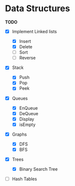 # Data Structures

**TODO**

- [x] Implement Linked lists
  - [x] Insert
  - [x] Delete
  - [ ] Sort
  - [ ] Reverse

- [x] Stack
  - [x] Push
  - [x] Pop
  - [x] Peek

- [x] Queues
  - [x] EnQueue
  - [x] DeQueue
  - [x] Display
  - [x] isEmpty

- [x] Graphs
  - [x] DFS
  - [x] BFS

- [x] Trees
  - [x] Binary Search Tree

- [ ] Hash Tables

